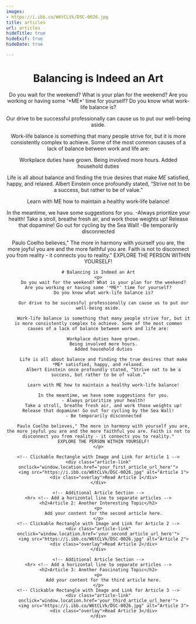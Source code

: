 ```yaml
---
images:
- https://i.ibb.co/W6tCLVk/DSC-0026.jpg
title: articles
url: articles
hideTitle: true
hideExif: true
hideDate: true

---
```



<div align="center">

# Balancing is Indeed an Art
<p>
    Do you wait for the weekend? What is your plan for the weekend? Are you working or having some '*ME*' time for yourself?
Do you know what work-life balance is?

Our drive to be successful professionally can cause us to put our well-being aside.

Work-life balance is something that many people strive for, but it is more consistently complex to achieve. Some of the most common causes of a lack of balance between work and life are:

Workplace duties have grown.
Being involved more hours.
Added household duties

Life is all about balance and finding the true desires that make *ME* satisfied, happy, and relaxed.
Albert Einstein once profoundly stated, “Strive not to be a success, but rather to be of value.”

Learn with ME how to maintain a healthy work-life balance!

In the meantime, we have some suggestions for you.
-Always prioritize your health!
Take a stroll, breathe fresh air, and work those weights up! Release that dopamine! Go out for cycling by the Sea Wall!
-Be temporarily disconnected

Paulo Coelho believes," The more in harmony with yourself you are, the more joyful you are and the more faithful you are. Faith is not to disconnect you from reality - it connects you to reality."
EXPLORE THE PERSON WITHIN YOURSELF!
</p>
</div>
<style>
    .article-link {
        display: inline-block;
        position: relative;
        margin: 10px;
        cursor: pointer;
    }

    .article-link img {
        width: 100%;
        height: auto;
    }

    .overlay {
        position: absolute;
        top: 0;
        left: 0;
        width: 100%;
        height: 100%;
        opacity: 0;
        transition: opacity 0.3s ease;
        background-color: rgba(0, 0, 0, 0.5);
        display: flex;
        align-items: center;
        justify-content: center;
        color: white;
        font-size: 18px;
    }

    .article-link:hover .overlay {
        opacity: 1;
    }
</style>

<div align="center">

    # Balancing is Indeed an Art
    <p>
        Do you wait for the weekend? What is your plan for the weekend? Are you working or having some '*ME*' time for yourself?
        Do you know what work-life balance is?

        Our drive to be successful professionally can cause us to put our well-being aside.

        Work-life balance is something that many people strive for, but it is more consistently complex to achieve. Some of the most common causes of a lack of balance between work and life are:

        Workplace duties have grown.
        Being involved more hours.
        Added household duties

        Life is all about balance and finding the true desires that make *ME* satisfied, happy, and relaxed.
        Albert Einstein once profoundly stated, “Strive not to be a success, but rather to be of value.”

        Learn with ME how to maintain a healthy work-life balance!

        In the meantime, we have some suggestions for you.
        - Always prioritize your health!
        Take a stroll, breathe fresh air, and work those weights up! Release that dopamine! Go out for cycling by the Sea Wall!
        - Be temporarily disconnected

        Paulo Coelho believes," The more in harmony with yourself you are, the more joyful you are and the more faithful you are. Faith is not to disconnect you from reality - it connects you to reality."
        EXPLORE THE PERSON WITHIN YOURSELF!
    </p>

    <!-- Clickable Rectangle with Image and Link for Article 1 -->
    <div class="article-link" onclick="window.location.href='your_first_article_url_here'">
        <img src="https://i.ibb.co/W6tCLVk/DSC-0026.jpg" alt="Article 1">
        <div class="overlay">Read Article 1</div>
    </div>

    <!-- Additional Article Section -->
    <hr> <!-- Add a horizontal line to separate articles -->
    <h2>Article 2: Another Interesting Topic</h2>
    <p>
        Add your content for the second article here.
    </p>
    <!-- Clickable Rectangle with Image and Link for Article 2 -->
    <div class="article-link" onclick="window.location.href='your_second_article_url_here'">
        <img src="https://i.ibb.co/W6tCLVk/DSC-0026.jpg" alt="Article 2">
        <div class="overlay">Read Article 2</div>
    </div>

    <!-- Additional Article Section -->
    <hr> <!-- Add a horizontal line to separate articles -->
    <h2>Article 3: Another Fascinating Topic</h2>
    <p>
        Add your content for the third article here.
    </p>
    <!-- Clickable Rectangle with Image and Link for Article 3 -->
    <div class="article-link" onclick="window.location.href='your_third_article_url_here'">
        <img src="https://i.ibb.co/W6tCLVk/DSC-0026.jpg" alt="Article 3">
        <div class="overlay">Read Article 3</div>
    </div>

</div>

